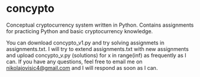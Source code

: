 # concypto

Conceptual cryptocurrency system written in Python. Contains assignments for practicing Python and basic cryptocurrency knowledge.

You can download concypto_v1.py and try solving assignmets in assignments.txt.
I will try to extend assignments.txt with new assignments and upload concypto_v<x>.py (solutions) for x in range(inf) as frequently as I can.
If you have any questions, feel free to email me on nikolajovisic4@gmail.com and I will respond as soon as I can.
  
